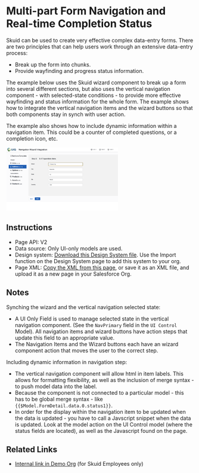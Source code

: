 # Multi-part Form Navigation and Real-time Completion Status

Skuid can be used to create very effective complex data-entry forms.  There are two principles that can help users work through an extensive data-entry process:  
- Break up the form into chunks.
- Provide wayfinding and progress status information. 

The example below uses the Skuid wizard component to break up a form into several different sections, but also uses the vertical navigation component - with selected-state conditions - to provide more effective wayfinding and status information for the whole form.  The example shows how to integrate the vertical navigation items and the wizard buttons so that both components stay in synch with user action. 

The example also shows how to include dynamic information within a navigation item.  This could be a counter of completed questions, or a completion icon, etc.    

<img src="MultiPartForm.png" width="300"></img>

## Instructions
- Page API:  V2
- Data source: Only UI-only models are used. 
- Design system: [Download this Design System file](SamplePages.designsystem).  Use the Import function on the Design System page to add this system to your org.  
- Page XML:  [Copy the XML from this page](Multi_Part_Form.xml), or save it as an XML file, and upload it as a new page in your Salesforce Org.  

## Notes

Synching the wizard and the vertical navigation selected state:

- A UI Only Field is used to manage selected state in the vertical navigation component.   (See the `NavPrimary` field in the `UI Control` Model).   All navigation items and wizard buttons have action steps that update this field to an appropriate value. 
- The Navigation Items and the Wizard buttons each have an wizard component action that moves the user to the correct step. 

Including dynamic information in navigation step: 

- The vertical navigation component will allow html in item labels.  This allows for formatting flexibility,  as well as the inclusion of merge syntax - to push model data into the label. 
- Because the component is not connected to a particular model - this has to be global merge syntax  - like `{{$Model.FormDetail.data.0.status1}}`.
- In order for the display within the navigation item to be updated when the data is updated - you have to call a Javscript snippet when the data is updated.   Look at the model action on the UI Control model (where the status fields are located),  as well as the Javascript found on the page. 
 
## Related Links
- [Internal link in Demo Org](https://skuid-demo--skuid.na37.visual.force.com/apex/skuid__ui?page=Arbitrary_Filters) (for Skuid Employees only)
